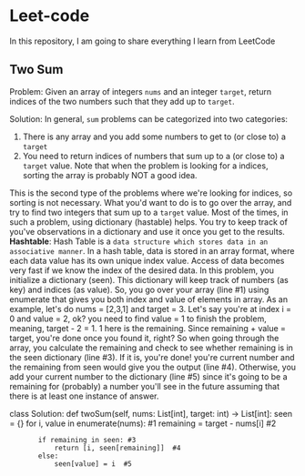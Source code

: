 # Leet-code
In this repository, I am going to share everything I learn from LeetCode

## Two Sum 
Problem: Given an array of integers `nums` and an integer `target`, return indices of the two numbers such that they add up to `target`.

Solution: In general, `sum` problems can be categorized into two categories: 
1) There is any array and you add some numbers to get to (or close to) a `target`
2) You need to return indices of numbers that sum up to a (or close to) a `target` value. Note that when the problem is looking for a indices, sorting the array is probably NOT a good idea.

This is the second type of the problems where we're looking for indices, so sorting is not necessary. What you'd want to do is to go over the array, and try to find two integers that sum up to a `target` value. Most of the times, in such a problem, using dictionary (hastable) helps. You try to keep track of you've observations in a dictionary and use it once you get to the results.
**Hashtable**: Hash Table is a `data structure which stores data in an associative manner`. In a hash table, data is stored in an array format, where each data value has its own unique index value. Access of data becomes very fast if we know the index of the desired data.
In this problem, you initialize a dictionary (seen). This dictionary will keep track of numbers (as key) and indices (as value). So, you go over your array (line #1) using enumerate that gives you both index and value of elements in array. As an example, let's do nums = [2,3,1] and target = 3. Let's say you're at index i = 0 and value = 2, ok? you need to find value = 1 to finish the problem, meaning, target - 2 = 1. 1 here is the remaining. Since remaining + value = target, you're done once you found it, right? So when going through the array, you calculate the remaining and check to see whether remaining is in the seen dictionary (line #3). If it is, you're done! you're current number and the remaining from seen would give you the output (line #4). Otherwise, you add your current number to the dictionary (line #5) since it's going to be a remaining for (probably) a number you'll see in the future assuming that there is at least one instance of answer.

class Solution:
   def twoSum(self, nums: List[int], target: int) -> List[int]:
       seen = {}
       for i, value in enumerate(nums): #1
           remaining = target - nums[i] #2
           
           if remaining in seen: #3
               return [i, seen[remaining]]  #4
           else:
               seen[value] = i  #5
